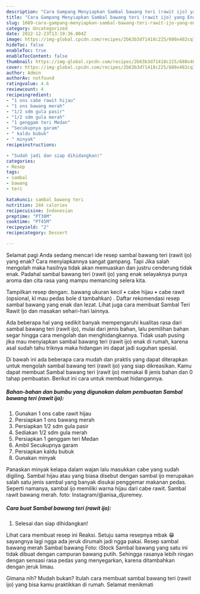 ```yaml
---
description: "Cara Gampang Menyiapkan Sambal bawang teri (rawit ijo) yang Enak Banget"
title: "Cara Gampang Menyiapkan Sambal bawang teri (rawit ijo) yang Enak Banget"
slug: 1689-cara-gampang-menyiapkan-sambal-bawang-teri-rawit-ijo-yang-enak-banget
category: Uncategorized
date: 2022-12-23T13:19:36.004Z
image: https://img-global.cpcdn.com/recipes/2b63b3d71418c225/680x482cq70/sambal-bawang-teri-rawit-ijo-foto-resep-utama.jpg
hideToc: false
enableToc: true
enableTocContent: false
thumbnail: https://img-global.cpcdn.com/recipes/2b63b3d71418c225/680x482cq70/sambal-bawang-teri-rawit-ijo-foto-resep-utama.jpg
cover: https://img-global.cpcdn.com/recipes/2b63b3d71418c225/680x482cq70/sambal-bawang-teri-rawit-ijo-foto-resep-utama.jpg
author: Admin
authorAv: notfound
ratingvalue: 4.6
reviewcount: 4
recipeingredient:
- "1 ons cabe rawit hijau"
- "1 ons bawang merah"
- "1/2 sdm gula pasir"
- "1/2 sdm gula merah"
- "1 genggam teri Medan"
- "Secukupnya garam"
- " kaldu bubuk"
- " minyak"
recipeinstructions:

- "Sudah jadi dan siap dihidangkan!"
categories:
- Resep
tags:
- sambal
- bawang
- teri

katakunci: sambal bawang teri 
nutrition: 244 calories
recipecuisine: Indonesian
preptime: "PT30M"
cooktime: "PT45M"
recipeyield: "2"
recipecategory: Dessert

---
```



Selamat pagi Anda sedang mencari ide resep sambal bawang teri (rawit ijo) yang enak? Cara menyiapkannya sangat gampang. Tapi Jika salah mengolah maka hasilnya tidak akan memuaskan dan justru cenderung tidak enak. Padahal sambal bawang teri (rawit ijo) yang enak selayaknya punya aroma dan cita rasa yang mampu memancing selera kita.


Tampilkan resep dengan:. bawang ukuran kecil • cabe hijau • cabe rawit (opsional, kl mau pedas bole d tambahkan) . Daftar rekomendasi resep sambal bawang yang enak dan lezat. Lihat juga cara membuat Sambal Teri Rawit Ijo dan masakan sehari-hari lainnya.

Ada beberapa hal yang sedikit banyak mempengaruhi kualitas rasa dari sambal bawang teri (rawit ijo), mulai dari jenis bahan, lalu pemilihan bahan segar hingga cara mengolah dan menghidangkannya. Tidak usah pusing jika mau menyiapkan sambal bawang teri (rawit ijo) enak di rumah, karena asal sudah tahu triknya maka hidangan ini dapat jadi suguhan spesial.


Di bawah ini ada beberapa cara mudah dan praktis yang dapat diterapkan untuk mengolah sambal bawang teri (rawit ijo) yang siap dikreasikan. Kamu dapat membuat Sambal bawang teri (rawit ijo) memakai 8 jenis bahan dan 0 tahap pembuatan. Berikut ini cara untuk membuat hidangannya.

<!--inarticleads1-->

##### Bahan-bahan dan bumbu yang digunakan dalam pembuatan Sambal bawang teri (rawit ijo):

1. Gunakan 1 ons cabe rawit hijau
1. Persiapkan 1 ons bawang merah
1. Persiapkan 1/2 sdm gula pasir
1. Sediakan 1/2 sdm gula merah
1. Persiapkan 1 genggam teri Medan
1. Ambil Secukupnya garam
1. Persiapkan  kaldu bubuk
1. Gunakan  minyak


Panaskan minyak kelapa dalam wajan lalu masukkan cabe yang sudah digiling. Sambal hijau atau yang biasa disebut dengan sambal ijo merupakan salah satu jenis sambal yang banyak disukai penggemar makanan pedas. Seperti namanya, sambal ijo memiliki warna hijau dari cabe rawit. Sambal rawit bawang merah. foto: Instagram/@anisa_djuremey. 

<!--inarticleads2-->

##### Cara buat Sambal bawang teri (rawit ijo):


1. Selesai dan siap dihidangkan!

Lihat cara membuat resep ini Reaksi. Setuju sama resepnya mbak 😁 sayangnya lagi ngga ada jeruk dirumah jadi ngga pakai. Resep sambal bawang merah Sambal bawang Foto: iStock Sambal bawang yang satu ini tidak dibuat dengan campuran bawang putih. Sehingga rasanya lebih ringan dengan sensasi rasa pedas yang menyegarkan, karena ditambahkan dengan jeruk limau. 

Gimana nih? Mudah bukan? Itulah cara membuat sambal bawang teri (rawit ijo) yang bisa kamu praktikkan di rumah. Selamat menikmati
